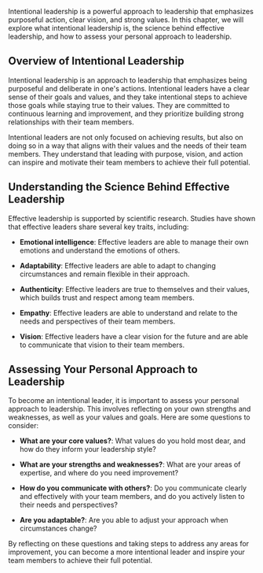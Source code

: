 
Intentional leadership is a powerful approach to leadership that emphasizes purposeful action, clear vision, and strong values. In this chapter, we will explore what intentional leadership is, the science behind effective leadership, and how to assess your personal approach to leadership.

Overview of Intentional Leadership
----------------------------------

Intentional leadership is an approach to leadership that emphasizes being purposeful and deliberate in one's actions. Intentional leaders have a clear sense of their goals and values, and they take intentional steps to achieve those goals while staying true to their values. They are committed to continuous learning and improvement, and they prioritize building strong relationships with their team members.

Intentional leaders are not only focused on achieving results, but also on doing so in a way that aligns with their values and the needs of their team members. They understand that leading with purpose, vision, and action can inspire and motivate their team members to achieve their full potential.

Understanding the Science Behind Effective Leadership
-----------------------------------------------------

Effective leadership is supported by scientific research. Studies have shown that effective leaders share several key traits, including:

* **Emotional intelligence**: Effective leaders are able to manage their own emotions and understand the emotions of others.

* **Adaptability**: Effective leaders are able to adapt to changing circumstances and remain flexible in their approach.

* **Authenticity**: Effective leaders are true to themselves and their values, which builds trust and respect among team members.

* **Empathy**: Effective leaders are able to understand and relate to the needs and perspectives of their team members.

* **Vision**: Effective leaders have a clear vision for the future and are able to communicate that vision to their team members.

Assessing Your Personal Approach to Leadership
----------------------------------------------

To become an intentional leader, it is important to assess your personal approach to leadership. This involves reflecting on your own strengths and weaknesses, as well as your values and goals. Here are some questions to consider:

* **What are your core values?**: What values do you hold most dear, and how do they inform your leadership style?

* **What are your strengths and weaknesses?**: What are your areas of expertise, and where do you need improvement?

* **How do you communicate with others?**: Do you communicate clearly and effectively with your team members, and do you actively listen to their needs and perspectives?

* **Are you adaptable?**: Are you able to adjust your approach when circumstances change?

By reflecting on these questions and taking steps to address any areas for improvement, you can become a more intentional leader and inspire your team members to achieve their full potential.
